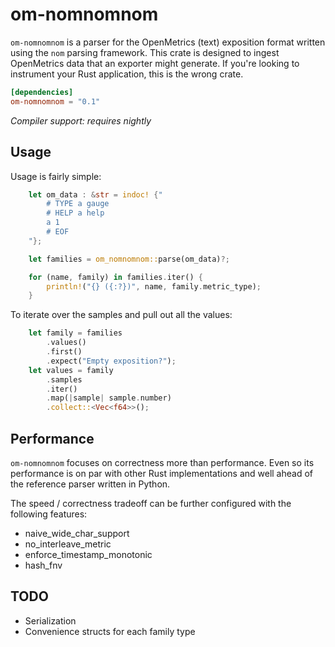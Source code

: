# om-nomnomnom

`om-nomnomnom` is a parser for the OpenMetrics (text) exposition format written using the `nom` parsing framework.  This crate is designed to ingest OpenMetrics data that an exporter might generate.  If you're looking to instrument your Rust application, this is the wrong crate.

```toml
[dependencies]
om-nomnomnom = "0.1"
```

*Compiler support: requires nightly*

## Usage

Usage is fairly simple:

```rust
    let om_data : &str = indoc! {"
        # TYPE a gauge
        # HELP a help
        a 1
        # EOF
    "};

    let families = om_nomnomnom::parse(om_data)?;

    for (name, family) in families.iter() {
        println!("{} ({:?})", name, family.metric_type);
    }
```

To iterate over the samples and pull out all the values:

```rust
    let family = families
        .values()
        .first()
        .expect("Empty exposition?");
    let values = family
        .samples
        .iter()
        .map(|sample| sample.number)
        .collect::<Vec<f64>>();
```

## Performance

`om-nomnomnom` focuses on correctness more than performance.  Even so its performance is on par with other Rust implementations and well ahead of the reference parser written in Python.

The speed / correctness tradeoff can be further configured with the following features:

* naive_wide_char_support
* no_interleave_metric
* enforce_timestamp_monotonic
* hash_fnv

## TODO

* Serialization
* Convenience structs for each family type

